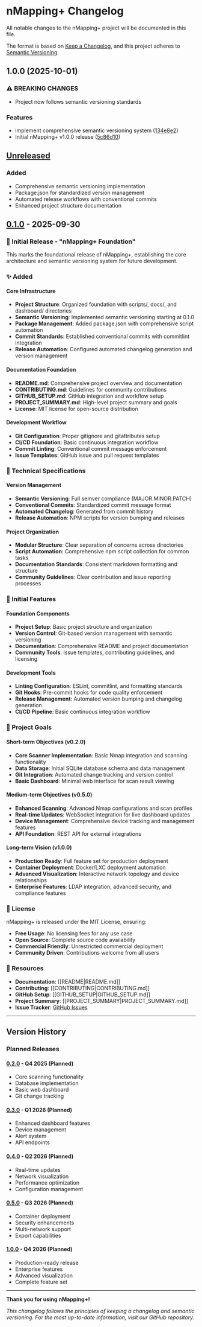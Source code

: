 # nMapping+ Changelog

All notable changes to the nMapping+ project will be documented in this file.

The format is based on [Keep a Changelog](https://keepachangelog.com/en/1.0.0/),
and this project adheres to [Semantic Versioning](https://semver.org/spec/v2.0.0.html).

## 1.0.0 (2025-10-01)


### ⚠ BREAKING CHANGES

* Project now follows semantic versioning standards

### Features

* implement comprehensive semantic versioning system ([134e8e2](https://github.com/th3Wheel/nmapping-plus/commit/134e8e2fc9a3512fed9261597cd29b242140b671))
* Initial nMapping+ v1.0.0 release ([5c86d10](https://github.com/th3Wheel/nmapping-plus/commit/5c86d1072d89a7bbcfaec69980f0a5be0801d511))

## [Unreleased]

### Added

- Comprehensive semantic versioning implementation
- Package.json for standardized version management
- Automated release workflows with conventional commits
- Enhanced project structure documentation

## [0.1.0] - 2025-09-30

### 🎉 Initial Release - "nMapping+ Foundation"

This marks the foundational release of nMapping+, establishing the core architecture and semantic versioning system for future development.

### ✨ Added

#### Core Infrastructure

- **Project Structure**: Organized foundation with scripts/, docs/, and dashboard/ directories
- **Semantic Versioning**: Implemented semantic versioning starting at 0.1.0
- **Package Management**: Added package.json with comprehensive script automation
- **Commit Standards**: Established conventional commits with commitlint integration
- **Release Automation**: Configured automated changelog generation and version management

#### Documentation Foundation

- **README.md**: Comprehensive project overview and documentation
- **CONTRIBUTING.md**: Guidelines for community contributions
- **GITHUB_SETUP.md**: GitHub integration and workflow setup
- **PROJECT_SUMMARY.md**: High-level project summary and goals
- **License**: MIT license for open-source distribution

#### Development Workflow

- **Git Configuration**: Proper gitignore and gitattributes setup
- **CI/CD Foundation**: Basic continuous integration workflow
- **Commit Linting**: Conventional commit message enforcement
- **Issue Templates**: GitHub issue and pull request templates

### 🔧 Technical Specifications

#### Version Management

- **Semantic Versioning**: Full semver compliance (MAJOR.MINOR.PATCH)
- **Conventional Commits**: Standardized commit message format
- **Automated Changelog**: Generated from commit history
- **Release Automation**: NPM scripts for version bumping and releases

#### Project Organization

- **Modular Structure**: Clear separation of concerns across directories
- **Script Automation**: Comprehensive npm script collection for common tasks
- **Documentation Standards**: Consistent markdown formatting and structure
- **Community Guidelines**: Clear contribution and issue reporting processes

### 🎯 Initial Features

#### Foundation Components

- **Project Setup**: Basic project structure and organization
- **Version Control**: Git-based version management with semantic versioning
- **Documentation**: Comprehensive README and project documentation
- **Community Tools**: Issue templates, contributing guidelines, and licensing

#### Development Tools

- **Linting Configuration**: ESLint, commitlint, and formatting standards
- **Git Hooks**: Pre-commit hooks for code quality enforcement
- **Release Management**: Automated version bumping and changelog generation
- **CI/CD Pipeline**: Basic continuous integration workflow

### 🔄 Project Goals

#### Short-term Objectives (v0.2.0)

- **Core Scanner Implementation**: Basic Nmap integration and scanning functionality
- **Data Storage**: Initial SQLite database schema and data management
- **Git Integration**: Automated change tracking and version control
- **Basic Dashboard**: Minimal web interface for scan result viewing

#### Medium-term Objectives (v0.5.0)

- **Enhanced Scanning**: Advanced Nmap configurations and scan profiles
- **Real-time Updates**: WebSocket integration for live dashboard updates
- **Device Management**: Comprehensive device tracking and management features
- **API Foundation**: REST API for external integrations

#### Long-term Vision (v1.0.0)

- **Production Ready**: Full feature set for production deployment
- **Container Deployment**: Docker/LXC deployment automation
- **Advanced Visualization**: Interactive network topology and device relationships
- **Enterprise Features**: LDAP integration, advanced security, and compliance features

### 📄 License

nMapping+ is released under the MIT License, ensuring:

- **Free Usage**: No licensing fees for any use case
- **Open Source**: Complete source code availability
- **Commercial Friendly**: Unrestricted commercial deployment
- **Community Driven**: Contributions welcome from all users

### 🔗 Resources

- **Documentation**: [[README|README.md]]
- **Contributing**: [[CONTRIBUTING|CONTRIBUTING.md]]
- **GitHub Setup**: [[GITHUB_SETUP|GITHUB_SETUP.md]]
- **Project Summary**: [[PROJECT_SUMMARY|PROJECT_SUMMARY.md]]
- **Issue Tracker**: [GitHub Issues](https://github.com/th3Wheel/nmapping-plus/issues)

---

## Version History

### Planned Releases

#### [0.2.0] - Q4 2025 (Planned)

- Core scanning functionality
- Database implementation
- Basic web dashboard
- Git change tracking

#### [0.3.0] - Q1 2026 (Planned)

- Enhanced dashboard features
- Device management
- Alert system
- API endpoints

#### [0.4.0] - Q2 2026 (Planned)

- Real-time updates
- Network visualization
- Performance optimization
- Configuration management

#### [0.5.0] - Q3 2026 (Planned)

- Container deployment
- Security enhancements
- Multi-network support
- Export capabilities

#### [1.0.0] - Q4 2026 (Planned)

- Production-ready release
- Enterprise features
- Advanced visualization
- Complete feature set

---

**Thank you for using nMapping+!**

*This changelog follows the principles of keeping a changelog and semantic versioning. For the most up-to-date information, visit our GitHub repository.*

<!-- Version Links -->
[Unreleased]: https://github.com/th3Wheel/nmapping-plus/compare/v0.1.0...HEAD
[0.1.0]: https://github.com/th3Wheel/nmapping-plus/releases/tag/v0.1.0
[0.2.0]: https://github.com/th3Wheel/nmapping-plus/compare/v0.1.0...v0.2.0
[0.3.0]: https://github.com/th3Wheel/nmapping-plus/compare/v0.2.0...v0.3.0
[0.4.0]: https://github.com/th3Wheel/nmapping-plus/compare/v0.3.0...v0.4.0
[0.5.0]: https://github.com/th3Wheel/nmapping-plus/compare/v0.4.0...v0.5.0
[1.0.0]: https://github.com/th3Wheel/nmapping-plus/compare/v0.5.0...v1.0.0

